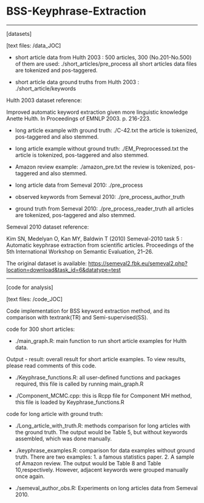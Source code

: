 # BSS-Keyphrase-Extraction




--------------------------------------------------------------------------
[datasets]

[text files: /data_JOC]

- short article data from Hulth 2003 :  500 articles, 300 (No.201-No.500) of them are used: ./short_articles/pre_process
all short articles data files are tokenized and pos-taggered.

- short article data ground truths from Hulth 2003 : ./short_article/keywords

Hulth 2003 dataset reference: 

Improved automatic keyword extraction given more linguistic knowledge Anette Hulth. In Proceedings of EMNLP 2003. p. 216-223.

- long article example with ground truth: ./C-42.txt
the article is tokenized, pos-taggered and also stemmed. 

- long article example without ground truth: ./EM_Preprocessed.txt
the article is tokenized, pos-taggered and also stemmed. 

- Amazon review example: ./amazon_pre.txt
the review is tokenized, pos-taggered and also stemmed.

- long article data from Semeval 2010: ./pre_process
- observed keywords from Semeval 2010: ./pre_process_author_truth
- ground truth from Semeval 2010: ./pre_process_reader_truth
all articles are tokenized, pos-taggered and also stemmed.

Semeval 2010 dataset reference:

Kim SN, Medelyan O, Kan MY, Baldwin T (2010) Semeval-2010 task 5 : Automatic keyphrase extraction from scientific articles. Proceedings of the 5th International Workshop on Semantic Evaluation, 21–26.

The original dataset is available: https://semeval2.fbk.eu/semeval2.php?location=download&task_id=6&datatype=test

--------------------------------------------------------------------------
[code for analysis]

[text files: /code_JOC]

Code implementation for BSS keyword extraction method, and its comparison with textrank(TR) and Semi-supervised(SS).

code for 300 short articles:

- ./main_graph.R: main function to run short article examples for Hulth data.

Output - result: overall result for short article examples. To view results, please read comments of this code.

- ./Keyphrase_functions.R: all user-defined functions and packages required, this file is called by running main_graph.R

- ./Component_MCMC.cpp: this is Rcpp file for Component MH method, this file is loaded by Keyphrase_functions.R

code for long article with ground truth:

- ./Long_article_with_truth.R: methods comparison for long articles with the ground truth. The output would be Table 5, but without keywords assembled, which was done manually.

- ./keyphrase_examples.R: comparison for data examples without ground truth. There are two examples: 1. a famous statistics paper. 2. A sample of Amazon review.
The output would be Table 8 and Table 10,respectively. However, adjacent keywords were grouped manually once again. 

- ./semeval_author_obs.R: Experiments on long articles data from Semeval 2010.
